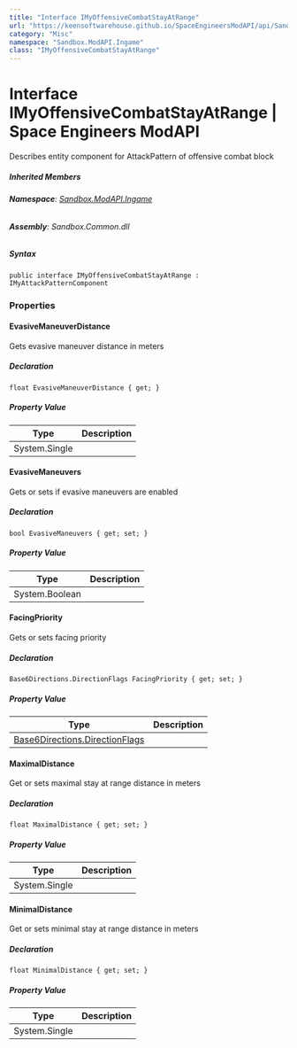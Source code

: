 ```yaml
---
title: "Interface IMyOffensiveCombatStayAtRange"
url: "https://keensoftwarehouse.github.io/SpaceEngineersModAPI/api/Sandbox.ModAPI.Ingame.IMyOffensiveCombatStayAtRange.html"
category: "Misc"
namespace: "Sandbox.ModAPI.Ingame"
class: "IMyOffensiveCombatStayAtRange"
---
```


# Interface IMyOffensiveCombatStayAtRange | Space Engineers ModAPI

Describes entity component for AttackPattern of offensive combat block

##### Inherited Members

###### **Namespace**: [Sandbox.ModAPI.Ingame](https://keensoftwarehouse.github.io/SpaceEngineersModAPI/api/Sandbox.ModAPI.Ingame.html)

###### **Assembly**: Sandbox.Common.dll

##### Syntax

```
public interface IMyOffensiveCombatStayAtRange : IMyAttackPatternComponent
```

### Properties

#### EvasiveManeuverDistance

Gets evasive maneuver distance in meters

##### Declaration

```
float EvasiveManeuverDistance { get; }
```

##### Property Value

| Type | Description |
| --- | --- |
| System.Single |     |

#### EvasiveManeuvers

Gets or sets if evasive maneuvers are enabled

##### Declaration

```
bool EvasiveManeuvers { get; set; }
```

##### Property Value

| Type | Description |
| --- | --- |
| System.Boolean |     |

#### FacingPriority

Gets or sets facing priority

##### Declaration

```
Base6Directions.DirectionFlags FacingPriority { get; set; }
```

##### Property Value

| Type | Description |
| --- | --- |
| [Base6Directions.DirectionFlags](https://keensoftwarehouse.github.io/SpaceEngineersModAPI/api/VRageMath.Base6Directions.DirectionFlags.html) |     |

#### MaximalDistance

Get or sets maximal stay at range distance in meters

##### Declaration

```
float MaximalDistance { get; set; }
```

##### Property Value

| Type | Description |
| --- | --- |
| System.Single |     |

#### MinimalDistance

Get or sets minimal stay at range distance in meters

##### Declaration

```
float MinimalDistance { get; set; }
```

##### Property Value

| Type | Description |
| --- | --- |
| System.Single |     |